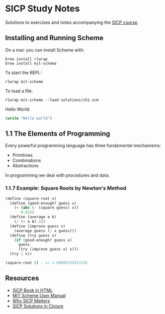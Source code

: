 # SICP Study Notes

Solutions to exercises and notes accompanying the [SICP course](https://mitpress.mit.edu/sicp).

## Installing and Running Scheme

On a mac you can install Scheme with:

```
brew install rlwrap
brew install mit-schema
```

To start the REPL:

```
rlwrap mit-scheme
```

To load a file:

```
rlwrap mit-scheme --load solutions/ch1.scm
```

Hello World:

```scheme
(write "Hello world")
```

## 1.1 The Elements of Programming

Every powerful programming language has three fundamental mechanisms:

* Primitives
* Combinations
* Abstractions

In programming we deal with procedures and data.

### 1.1.7  Example: Square Roots by Newton's Method

```scheme
(define (square-root x)
  (define (good-enough? guess x)
    (< (abs (- (square guess) x))
       0.01))
  (define (average a b)
    (/ (+ a b) 2))
  (define (improve guess x)
    (average guess (/ x guess)))
  (define (try guess x)
    (if (good-enough? guess x)
      guess
      (try (improve guess x) x)))
  (try 1 x))

(square-root 9) ; => 3.00009155413138
```

## Resources

* [SICP Book in HTML](https://mitpress.mit.edu/sicp/full-text/book/book-Z-H-4.html#%_toc_start)
* [MIT Scheme User Manual](https://www.gnu.org/software/mit-scheme/documentation/mit-scheme-user.pdf)
* [Why SICP Matters](https://people.eecs.berkeley.edu/~bh/sicp.html)
* [SICP Solutions in Clojure](https://github.com/gregsexton/SICP-Clojure)
